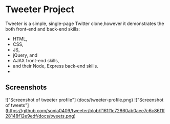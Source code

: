 # Tweeter Project

Tweeter is a simple, single-page Twitter clone,however it demonstrates the both front-end and back-end skills:
- HTML, 
- CSS, 
- JS, 
- jQuery, and 
- AJAX front-end skills, 
- and their Node, Express back-end skills.
- 
## Screenshots
!["Screenshot of tweeter profile"] (docs/tweeter-profile.png)
!["Screenshot of tweets"] (https://github.com/sonia0409/tweeter/blob/f161f1c72860ab0aee7c6c86f1f28148f12e9edf/docs/tweets.png)
